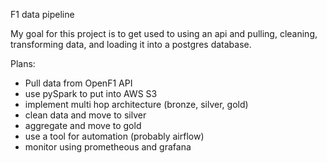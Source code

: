 F1 data pipeline

My goal for this project is to get used to using an api and pulling, cleaning, transforming data, and loading it into a postgres database. 

Plans:
- Pull data from OpenF1 API
- use pySpark to put into AWS S3 
- implement multi hop architecture (bronze, silver, gold)
- clean data and move to silver
- aggregate and move to gold
- use a tool for automation (probably airflow)
- monitor using prometheous and grafana






